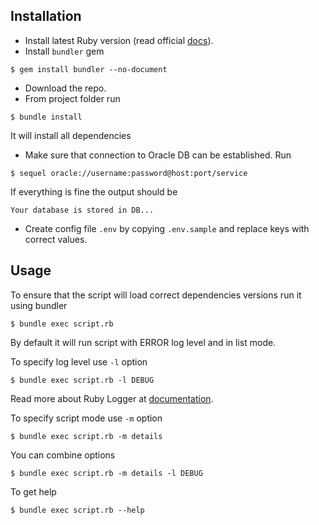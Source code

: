 ## Installation

- Install latest Ruby version (read official [docs](https://www.ruby-lang.org/en/downloads/)).
- Install `bundler` gem

`$ gem install bundler --no-document`

- Download the repo.
- From project folder run

`$ bundle install`

It will install all dependencies

- Make sure that connection to Oracle DB can be established. Run

`$ sequel oracle://username:password@host:port/service`

If everything is fine the output should be

`Your database is stored in DB...`

- Create config file `.env` by copying `.env.sample` and replace keys with correct values.

## Usage

To ensure that the script will load correct dependencies versions run it using bundler

`$ bundle exec script.rb`

By default it will run script with ERROR log level and in list mode.

To specify log level use `-l` option

`$ bundle exec script.rb -l DEBUG`

Read more about Ruby Logger at [documentation](http://ruby-doc.org/stdlib-2.3.0/libdoc/logger/rdoc/Logger.html).

To specify script mode use `-m` option

`$ bundle exec script.rb -m details`

You can combine options

`$ bundle exec script.rb -m details -l DEBUG`

To get help

`$ bundle exec script.rb --help`
